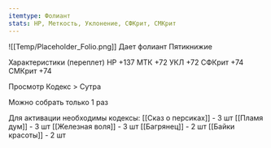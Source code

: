 ```yaml
---
itemtype: Фолиант
stats: НР, Меткость, Уклонение, СФКрит, СМКрит 
---
```

![[Temp/Placeholder_Folio.png]]
Дает фолиант Пятикнижие

Характеристики (переплет)
НР +137
МТК +72
УКЛ +72
СФКрит +74
СМКрит +74

Просмотр Кодекс > Сутра

Можно собрать только 1 раз

Для активации необходимы кодексы: 
[[Сказ о персиках]]  - 3 шт
[[Пламя дум]]  - 3 шт
[[Железная воля]]  - 3 шт
[[Багрянец]]  - 2 шт
[[Байки красоты]]  - 2 шт

